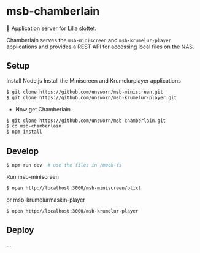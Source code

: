 # msb-chamberlain

:tophat: Application server for Lilla slottet. 

Chamberlain serves the `msb-miniscreen` and `msb-krumelur-player` applications and provides a REST API for accessing local files on the NAS.

## Setup

Install Node.js
Install the Miniscreen and Krumelurplayer applications

```sh
$ git clone https://github.com/unsworn/msb-miniscreen.git 
$ git clone https://github.com/unsworn/msb-krumelur-player.git 
```

- Now get Chamberlain

```sh
$ git clone https://github.com/unsworn/msb-chamberlain.git
$ cd msb-chamberlain
$ npm install 
```

## Develop

```sh
$ npm run dev  # use the files in /mock-fs 
```

Run msb-miniscreen 

```sh
$ open http://localhost:3000/msb-miniscreen/blixt
```

or msb-krumelurmaskin-player

```sh
$ open http://localhost:3000/msb-krumelur-player
```

## Deploy

...
